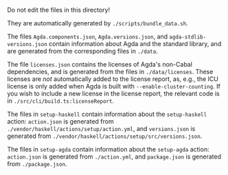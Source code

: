 Do not edit the files in this directory!

They are automatically generated by `./scripts/bundle_data.sh`.

The files `Agda.components.json`, `Agda.versions.json`, and `agda-stdlib-versions.json` contain information about Agda and the standard library, and are generated from the corresponding files in `./data`.

The file `licenses.json` contains the licenses of Agda's non-Cabal dependencies, and is generated from the files in `./data/licenses`. These licenses are _not_ automatically added to the license report, as, e.g., the ICU license is only added when Agda is built with `--enable-cluster-counting`. If you wish to include a new license in the license report, the relevant code is in `./src/cli/build.ts:licenseReport`.

The files in `setup-haskell` contain information about the `setup-haskell` action: `action.json` is generated from `./vendor/haskell/actions/setup/action.yml`, and `versions.json` is generated from `./vendor/haskell/actions/setup/src/versions.json`.

The files in `setup-agda` contain information about the `setup-agda` action: `action.json` is generated from `./action.yml`, and `package.json` is generated from `./package.json`.
